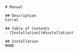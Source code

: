 
    # Manuel

    ## Description
    Corral

    ## Table of Contents
    - [Installation](#installation)

    ## Installation
    NONE
    